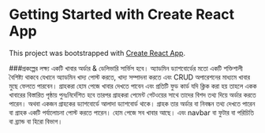 # Getting Started with Create React App

This project was bootstrapped with [Create React App](https://github.com/facebook/create-react-app).

###প্রকল্পের লক্ষ্য একটি খাবার অর্ডার & ডেলিভারি সার্ভিস হবে। অ্যাডমিন ড্যাশবোর্ডের মতো একটি শক্তিশালী বৈশিষ্ট্য থাকবে যেখানে অ্যাডমিন খাদ্য পোস্ট করতে, খাদ্য সম্পাদনা করতে এবং CRUD অপারেশনের মাধ্যমে খাবার মুছে ফেলতে পারবেন। গ্রাহকরা হোম পেজে খাবার দেখতে পাবেন এবং প্রতিটি ফুড কার্ড যদি ক্লিক করা হয় তাহলে একক খাবারের বিস্তারিত পৃষ্ঠায় পুনঃনির্দেশিত হবে তারপর গ্রাহকরা পেমেন্ট গেটওয়ের সাথে তাদের বিশদ তথ্য দিয়ে অর্ডার করতে পারেন। অথবা একজন গ্রাহকের ড্যাশবোর্ডে আলাদা ড্যাশবোর্ড থাকে। গ্রাহক তার অর্ডার বা নিবন্ধন তথ্য দেখতে পারেন বা গ্রাহক একটি পর্যালোচনা পোস্ট করতে পারেন। হোম পেজে সব খাবার আছে। এবং navbar বা ফুটার বা পরিচিতি বা ব্র্যান্ড বা হিরো বিভাগ।
